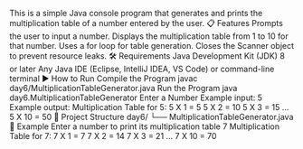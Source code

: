 This is a simple Java console program that generates and prints the multiplication table of a number entered by the user.
📋 Features
Prompts the user to input a number.
Displays the multiplication table from 1 to 10 for that number.
Uses a for loop for table generation.
Closes the Scanner object to prevent resource leaks.
🛠️ Requirements
Java Development Kit (JDK) 8 or later
Any Java IDE (Eclipse, IntelliJ IDEA, VS Code) or command-line terminal
▶️ How to Run
Compile the Program
javac day6/MultiplicationTableGenerator.java
Run the Program
java day6.MultiplicationTableGenerator
Enter a Number
Example input: 5
Example output:
Multiplication Table for 5:
5 X 1 = 5
5 X 2 = 10
5 X 3 = 15
...
5 X 10 = 50
📂 Project Structure
day6/
 └── MultiplicationTableGenerator.java
📖 Example
Enter a number to print its multiplication table
7
Multiplication Table for 7:
7 X 1 = 7
7 X 2 = 14
7 X 3 = 21
...
7 X 10 = 70
